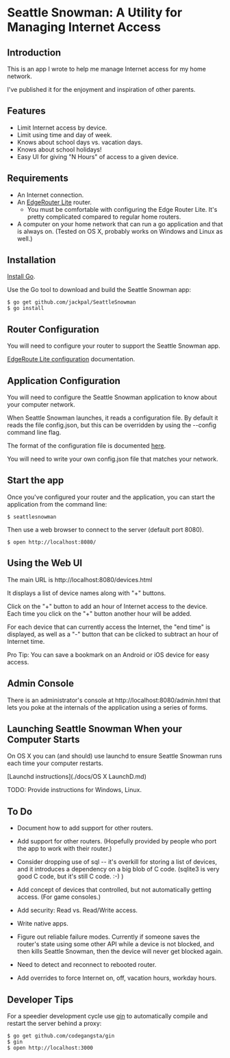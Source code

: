 Seattle Snowman:  A Utility for Managing Internet Access
========================================================

Introduction
------------

This is an app I wrote to help me manage Internet access for my home network.

I've published it for the enjoyment and inspiration of other parents.

Features
--------

+ Limit Internet access by device.
+ Limit using time and day of week.
+ Knows about school days vs. vacation days.
+ Knows about school holidays!
+ Easy UI for giving "N Hours" of access to a given device.

Requirements
------------

+ An Internet connection.
+ An [EdgeRouter Lite](https://www.ubnt.com/edgemax/edgerouter-lite/) router.
  + You must be comfortable with configuring the Edge Router Lite. It's
    pretty complicated compared to regular home routers.
+ A computer on your home network that can run a go application and that is
  always on. (Tested on OS X, probably works on Windows and Linux as well.)

Installation
------------

[Install Go](http://golang.org/doc/install).

Use the Go tool to download and build the Seattle Snowman app:

    $ go get github.com/jackpal/SeattleSnowman
    $ go install


Router Configuration
--------------------

You will need to configure your router to support the Seattle Snowman app.

[EdgeRoute Lite configuration](edgerouterdoc/edgerouter.md) documentation.

Application Configuration
-------------------------

You will need to configure the Seattle Snowman application to know about your
computer network.

When Seattle Snowman launches, it reads a configuration file. By default it
reads the file config.json, but this can be overridden by using the --config
command line flag.

The format of the configuration file is documented [here](example/example.md).

You will need to write your own config.json file that matches your network.

Start the app
-------------

Once you've configured your router and the application, you can start the
application from the command line:

    $ seattlesnowman

Then use a web browser to connect to the server (default port 8080).

    $ open http://localhost:8080/

Using the Web UI
----------------

The main URL is http://localhost:8080/devices.html

It displays a list of device names along with "+" buttons.

Click on the "+" button to add an hour of Internet access to the device. Each
time you click on the "+" button another hour will be added.

For each device that can currently access the Internet, the "end time" is
displayed, as well as a "-" button that can be clicked to subtract an hour of
Internet time.

Pro Tip: You can save a bookmark on an Android or iOS device for easy access.

Admin Console
-------------

There is an administrator's console at http://localhost:8080/admin.html that
lets you poke at the internals of the application using a series of forms.


Launching Seattle Snowman When your Computer Starts
---------------------------------------------------

On OS X you can (and should) use launchd to ensure Seattle Snowman runs
each time your computer restarts.

[Launchd instructions](./docs/OS X LaunchD.md)

TODO: Provide instructions for Windows, Linux.

To Do
-----

+ Document how to add support for other routers.

+ Add support for other routers. (Hopefully provided by people who port the
app to work with their router.)

+ Consider dropping use of sql -- it's overkill for storing a list of devices,
and it introduces a dependency on a big blob of C code. (sqlite3 is very good
C code, but it's still C code. :-) )

+ Add concept of devices that controlled, but not automatically getting access.
(For game consoles.)

+ Add security: Read vs. Read/Write access.

+ Write native apps.

+ Figure out reliable failure modes. Currently if someone saves the router's
state using some other API while a device is not blocked, and then kills
Seattle Snowman, then the device will never get blocked again.

+ Need to detect and reconnect to rebooted router.

+ Add overrides to force Internet on, off, vacation hours, workday hours.

Developer Tips
--------------

For a speedier development cycle use [gin](https://github.com/codegangsta/gin)
to automatically compile and restart the server behind a proxy:

    $ go get github.com/codegangsta/gin
    $ gin
    $ open http://localhost:3000
